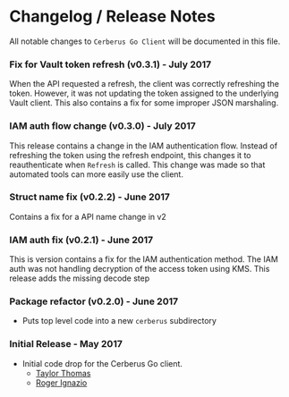# Changelog / Release Notes

All notable changes to `Cerberus Go Client` will be documented in this file. 

### Fix for Vault token refresh (v0.3.1) - July 2017
When the API requested a refresh, the client was correctly refreshing the token.
However, it was not updating the token assigned to the underlying Vault client.
This also contains a fix for some improper JSON marshaling.

### IAM auth flow change (v0.3.0) - July 2017
This release contains a change in the IAM authentication flow. Instead of refreshing
the token using the refresh endpoint, this changes it to reauthenticate when
`Refresh` is called. This change was made so that automated tools can more easily
use the client.

### Struct name fix (v0.2.2) - June 2017
Contains a fix for a API name change in v2

### IAM auth fix (v0.2.1) - June 2017
This is version contains a fix for the IAM authentication method. The IAM auth
was not handling decryption of the access token using KMS. This release adds
the missing decode step

### Package refactor (v0.2.0) - June 2017

- Puts top level code into a new `cerberus` subdirectory

### Initial Release - May 2017

- Initial code drop for the Cerberus Go client.
  - [Taylor Thomas](https://github.com/thomastaylor312)
  - [Roger Ignazio](https://github.com/rji)
